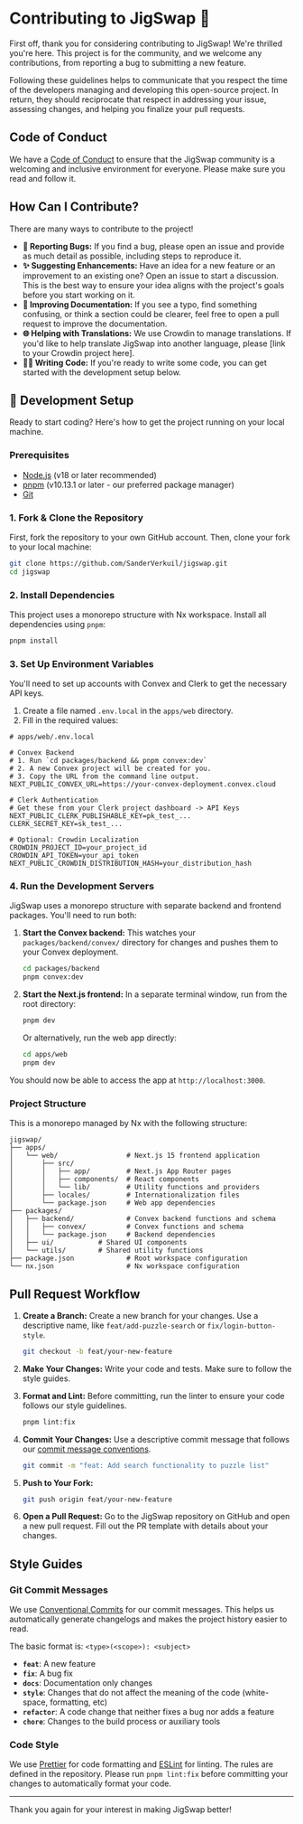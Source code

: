 # Contributing to JigSwap 🧩

First off, thank you for considering contributing to JigSwap! We're thrilled you're here. This project is for the community, and we welcome any contributions, from reporting a bug to submitting a new feature.

Following these guidelines helps to communicate that you respect the time of the developers managing and developing this open-source project. In return, they should reciprocate that respect in addressing your issue, assessing changes, and helping you finalize your pull requests.

## Code of Conduct

We have a [Code of Conduct](CODE_OF_CONDUCT.md) to ensure that the JigSwap community is a welcoming and inclusive environment for everyone. Please make sure you read and follow it.

## How Can I Contribute?

There are many ways to contribute to the project!

*   **🐛 Reporting Bugs:** If you find a bug, please open an issue and provide as much detail as possible, including steps to reproduce it.
*   **✨ Suggesting Enhancements:** Have an idea for a new feature or an improvement to an existing one? Open an issue to start a discussion. This is the best way to ensure your idea aligns with the project's goals before you start working on it.
*   **📝 Improving Documentation:** If you see a typo, find something confusing, or think a section could be clearer, feel free to open a pull request to improve the documentation.
*   **🌐 Helping with Translations:** We use Crowdin to manage translations. If you'd like to help translate JigSwap into another language, please [link to your Crowdin project here].
*   **🧑‍💻 Writing Code:** If you're ready to write some code, you can get started with the development setup below.

## 🚀 Development Setup

Ready to start coding? Here's how to get the project running on your local machine.

### Prerequisites

*   [Node.js](https://nodejs.org/) (v18 or later recommended)
*   [pnpm](https://pnpm.io/installation) (v10.13.1 or later - our preferred package manager)
*   [Git](https://git-scm.com/)

### 1. Fork & Clone the Repository

First, fork the repository to your own GitHub account. Then, clone your fork to your local machine:

```bash
git clone https://github.com/SanderVerkuil/jigswap.git
cd jigswap
```

### 2. Install Dependencies

This project uses a monorepo structure with Nx workspace. Install all dependencies using `pnpm`:

```bash
pnpm install
```

### 3. Set Up Environment Variables

You'll need to set up accounts with Convex and Clerk to get the necessary API keys.

1.  Create a file named `.env.local` in the `apps/web` directory.
2.  Fill in the required values:

```env
# apps/web/.env.local

# Convex Backend
# 1. Run `cd packages/backend && pnpm convex:dev`
# 2. A new Convex project will be created for you.
# 3. Copy the URL from the command line output.
NEXT_PUBLIC_CONVEX_URL=https://your-convex-deployment.convex.cloud

# Clerk Authentication
# Get these from your Clerk project dashboard -> API Keys
NEXT_PUBLIC_CLERK_PUBLISHABLE_KEY=pk_test_...
CLERK_SECRET_KEY=sk_test_...

# Optional: Crowdin Localization
CROWDIN_PROJECT_ID=your_project_id
CROWDIN_API_TOKEN=your_api_token
NEXT_PUBLIC_CROWDIN_DISTRIBUTION_HASH=your_distribution_hash
```

### 4. Run the Development Servers

JigSwap uses a monorepo structure with separate backend and frontend packages. You'll need to run both:

1.  **Start the Convex backend:**
    This watches your `packages/backend/convex/` directory for changes and pushes them to your Convex deployment.

    ```bash
    cd packages/backend
    pnpm convex:dev
    ```

2.  **Start the Next.js frontend:**
    In a separate terminal window, run from the root directory:

    ```bash
    pnpm dev
    ```

    Or alternatively, run the web app directly:
    ```bash
    cd apps/web
    pnpm dev
    ```

You should now be able to access the app at `http://localhost:3000`.

### Project Structure

This is a monorepo managed by Nx with the following structure:

```
jigswap/
├── apps/
│   └── web/                 # Next.js 15 frontend application
│       ├── src/
│       │   ├── app/         # Next.js App Router pages
│       │   ├── components/  # React components
│       │   └── lib/         # Utility functions and providers
│       ├── locales/         # Internationalization files
│       └── package.json     # Web app dependencies
├── packages/
│   ├── backend/             # Convex backend functions and schema
│   │   ├── convex/          # Convex functions and schema
│   │   └── package.json     # Backend dependencies
│   ├── ui/           # Shared UI components
│   └── utils/        # Shared utility functions
├── package.json             # Root workspace configuration
└── nx.json                  # Nx workspace configuration
```

##  Pull Request Workflow

1.  **Create a Branch:** Create a new branch for your changes. Use a descriptive name, like `feat/add-puzzle-search` or `fix/login-button-style`.

    ```bash
    git checkout -b feat/your-new-feature
    ```

2.  **Make Your Changes:** Write your code and tests. Make sure to follow the style guides.

3.  **Format and Lint:** Before committing, run the linter to ensure your code follows our style guidelines.

    ```bash
    pnpm lint:fix
    ```

4.  **Commit Your Changes:** Use a descriptive commit message that follows our [commit message conventions](#git-commit-messages).

    ```bash
    git commit -m "feat: Add search functionality to puzzle list"
    ```

5.  **Push to Your Fork:**

    ```bash
    git push origin feat/your-new-feature
    ```

6.  **Open a Pull Request:** Go to the JigSwap repository on GitHub and open a new pull request. Fill out the PR template with details about your changes.

## Style Guides

### Git Commit Messages

We use [Conventional Commits](https://www.conventionalcommits.org/en/v1.0.0/) for our commit messages. This helps us automatically generate changelogs and makes the project history easier to read.

The basic format is: `<type>(<scope>): <subject>`

*   **`feat`**: A new feature
*   **`fix`**: A bug fix
*   **`docs`**: Documentation only changes
*   **`style`**: Changes that do not affect the meaning of the code (white-space, formatting, etc)
*   **`refactor`**: A code change that neither fixes a bug nor adds a feature
*   **`chore`**: Changes to the build process or auxiliary tools

### Code Style

We use [Prettier](https://prettier.io/) for code formatting and [ESLint](https://eslint.org/) for linting. The rules are defined in the repository. Please run `pnpm lint:fix` before committing your changes to automatically format your code.

---

Thank you again for your interest in making JigSwap better!
